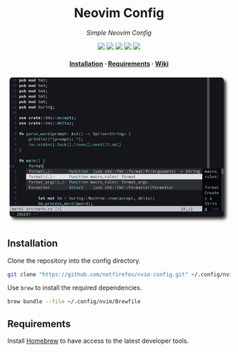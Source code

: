 <h1 align="center">Neovim Config</h1>

<p align="center"><i>Simple Neovim Config</i></p>
<p align="center">
  <a href="https://www.open-std.org/jtc1/sc22/wg14/"><img src="https://img.shields.io/badge/c-%2300599C.svg?style=flat&logo=c&logoColor=white"></a>
  <a href="https://isocpp.org/"><img src="https://img.shields.io/badge/c++-%2300599C.svg?style=flat&logo=c%2B%2B&logoColor=white"></a>
  <a href="https://www.lua.org/"><img src="https://img.shields.io/badge/lua-%232C2D72.svg?style=flat&logo=lua&logoColor=white"></a>
  <a href="https://www.rust-lang.org/"><img src="https://img.shields.io/badge/rust-%23000000.svg?style=flat&logo=rust&logoColor=white"></a>
  <a href="https://www.gnu.org/software/bash/"><img src="https://img.shields.io/badge/shell_script-%23121011.svg?style=flat&logo=gnu-bash&logoColor=white"></a>
</p>
<h4 align="center">
  <a href="#installation">Installation</a>
    ·
  <a href="#requirements">Requirements</a>
    ·
  <a href="https://github.com/notfirefox/nvim-config/wiki">Wiki</a>
</h4>
<div align="center">
  <img width="750" alt="screenshot-1" src="./assets/screenshot-1.png">
</div>


## Installation
Clone the repository into the config directory.
```sh
git clone "https://github.com/notfirefox/nvim-config.git" ~/.config/nvim
```

Use `brew` to install the required dependencies.
```sh
brew bundle --file ~/.config/nvim/Brewfile
```

## Requirements 
Install [Homebrew](https://brew.sh/) to have access to the latest developer tools.

